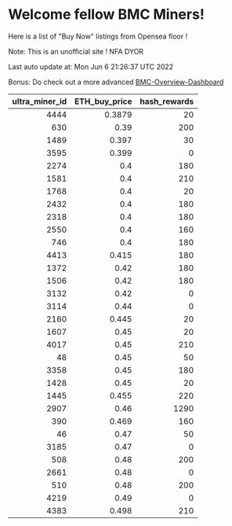 # Welcome fellow BMC Miners!
Here is a list of "Buy Now" listings from Opensea floor !

Note: This is an unofficial site ! NFA DYOR

Last auto update at: Mon Jun  6 21:26:37 UTC 2022

Bonus: Do check out a more advanced [BMC-Overview-Dashboard](https://dune.com/defifunk/BMC-Overview-Dashboard)


|   ultra_miner_id |   ETH_buy_price |   hash_rewards |
|-----------------:|----------------:|---------------:|
|             4444 |          0.3879 |             20 |
|              630 |          0.39   |            200 |
|             1489 |          0.397  |             30 |
|             3595 |          0.399  |              0 |
|             2274 |          0.4    |            180 |
|             1581 |          0.4    |            210 |
|             1768 |          0.4    |             20 |
|             2432 |          0.4    |            180 |
|             2318 |          0.4    |            180 |
|             2550 |          0.4    |            160 |
|              746 |          0.4    |            180 |
|             4413 |          0.415  |            180 |
|             1372 |          0.42   |            180 |
|             1506 |          0.42   |            180 |
|             3132 |          0.42   |              0 |
|             3114 |          0.44   |              0 |
|             2160 |          0.445  |             20 |
|             1607 |          0.45   |             20 |
|             4017 |          0.45   |            210 |
|               48 |          0.45   |             50 |
|             3358 |          0.45   |            180 |
|             1428 |          0.45   |             20 |
|             1445 |          0.455  |            220 |
|             2907 |          0.46   |           1290 |
|              390 |          0.469  |            160 |
|               46 |          0.47   |             50 |
|             3185 |          0.47   |              0 |
|              508 |          0.48   |            200 |
|             2661 |          0.48   |              0 |
|              510 |          0.48   |            200 |
|             4219 |          0.49   |              0 |
|             4383 |          0.498  |            210 |